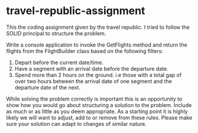 # travel-republic-assignment
This the coding assignment given by the travel republic. I tried to follow the SOLID principal to structure the problem.

Write a console application to invoke the GetFlights method and return the flights from the FlightBuilder class based on the following filters: 
 
1. Depart before the current date/time.
2. Have a segment with an arrival date before the departure date.
3. Spend more than 2 hours on the ground. i.e those with a total gap of over two hours between the arrival date of one segment and the departure date of the next.
 
While solving the problem correctly is important this is an opportunity to show how you would go about structuring a solution to the problem. Include as much or as little as you deem appropriate. 
As a starting point it is highly likely we will want to adjust, add to or remove from these rules. Please make sure your solution can adapt to changes of similar nature.

